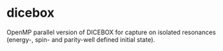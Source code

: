 dicebox
=======

OpenMP parallel version of DICEBOX for capture on isolated resonances (energy-, spin- and parity-well defined initial state).
